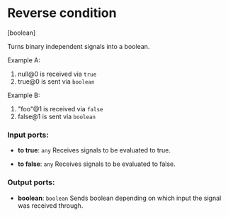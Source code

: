 # Reverse condition

[boolean]

Turns binary independent signals into a boolean.

Example A:
1. null@0 is received via `true`
2. true@0 is sent via `boolean`

Example B:
1. "foo"@1 is received via `false`
2. false@1 is sent via `boolean`

### Input ports:

* __to true__: `any`
    Receives signals to be evaluated to true.



* __to false__: `any`
    Receives signals to be evaluated to false.



### Output ports:

* __boolean__: `boolean`
    Sends boolean depending on which input the signal was received through.



